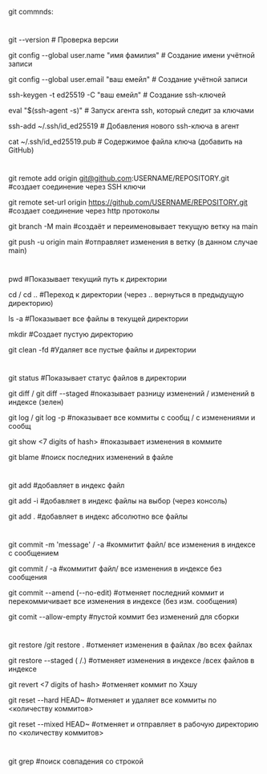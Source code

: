 git commnds:
#
git --version						# Проверка версии

git config --global user.name "имя фамилия"		# Создание имени учётной записи

git config --global user.email "ваш емейл"		# Создание учётной записи

ssh-keygen -t ed25519  -C "ваш емейл"			# Создание ssh-ключей

eval "$(ssh-agent -s)"					# Запуск агента ssh, который следит за ключами

ssh-add ~/.ssh/id_ed25519				# Добавления нового ssh-ключа в агент

cat ~/.ssh/id_ed25519.pub				# Содержимое файла ключа (добавить на GitHub)

#
git remote add origin git@github.com:USERNAME/REPOSITORY.git			#создает соединение через SSH ключи

git remote set-url origin https://github.com/USERNAME/REPOSITORY.git            #создает соединение через http протоколы

git branch -M main								#создаёт и переименовывает текущую ветку на main

git push -u origin main								#отправляет изменения в ветку (в данном случае main)

#
pwd							#Показывает текущий путь к директории

cd	/ cd ..						#Переход к директории (через .. вернуться в предыдущую директорию)

ls -a							#Показывает все файлы в текущей директории

mkdir							#Создает пустую директорию

git clean -fd						#Удаляет все пустые файлы и директории

#
git status						#Показывает статус файлов в директории

git diff / git diff --staged				#показывает разницу изменений / изменений в индексе (зелен)

git log  / git log -p					#показывает все коммиты с сообщ / с изменениями и сообщ	

git show <7 digits of hash>				#показывает изменения в коммите

git blame <FILENAME>					#поиск последних изменений в файле

#
git add <FILENAME> 					#добавляет в индекс файл

git add -i 						#добавляет в индекс файлы на выбор (через консоль)

git add .						#добавляет в индекс абсолютно все файлы

#
git commit -m 'message' <FILENAME> / -a			#коммитит файл/ все изменения в индексе с сообщением

git commit <FILENAME> / -a				#коммитит файл/ все изменения в индексе без сообщения

git commit --amend (--no-edit)				#отменяет последний коммит и перекоммичивает все изменения в индексе (без изм. сообщения)

git comit --allow-empty					#пустой коммит без изменений для сборки

#
git restore <FILENAME> /git restore .			#отменяет изменения в файлах /во всех файлах

git restore --staged (<FILENAME> /.)			#отменяет изменения в индексе /всех файлов в индексе

git revert <7 digits of hash>				#отменяет коммит по Хэшу

git reset --hard HEAD~<numbers of commits>		#отменяет и удаляет все коммиты по <количеству коммитов>

git reset --mixed HEAD~<numbers of commits>		#отменяет и отправляет в рабочую директорию по <количеству коммитов>

#
git grep <anything>					#поиск совпадения со строкой

#
